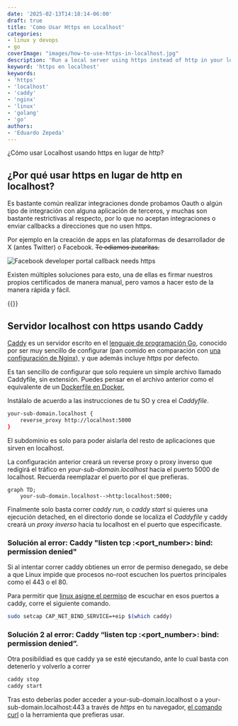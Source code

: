 ```yaml
---
date: '2025-02-13T14:18:14-06:00'
draft: true
title: 'Como Usar Https en Localhost'
categories:
- linux y devops
- go
coverImage: "images/how-to-use-https-in-localhost.jpg"
description: 'Run a local server using https instead of http in your localhost machine using a reverse proxy and caddy in a few steps, useful for Oauth integrations or third party apps that require a secure connection'
keyword: 'https en localhost'
keywords:
- 'https'
- 'localhost'
- 'caddy'
- 'nginx'
- 'linux'
- 'golang'
- 'go'
authors:
- 'Eduardo Zepeda'
---
```


¿Cómo usar Localhost usando https en lugar de http?

## ¿Por qué usar https en lugar de http en localhost?

Es bastante común realizar integraciones donde probamos Oauth o algún tipo de integración con alguna aplicación de terceros, y muchas son bastante restrictivas al respecto, por lo que no aceptan integraciones o enviar callbacks a direcciones que no usen https. 

Por ejemplo en la creación de apps en las plataformas de desarrollador de X (antes Twitter) o Facebook. ~~Te odiamos zucaritas.~~

![Facebook developer portal callback needs https](https://res.cloudinary.com/dwrscezd2/image/upload/v1739482326/facebook-developer-app-https-callback_hmhesu.png "Facebook developer portal callback needs https")

Existen múltiples soluciones para esto, una de ellas es firmar nuestros propios certificados de manera manual, pero vamos a hacer esto de la manera rápida y fácil.

{{<ad>}}

## Servidor localhost con https usando Caddy

[Caddy](https://github.com/caddyserver/caddy#?) es un servidor escrito en el [lenguaje de programación Go](/es/go-lenguaje-de-programacion-introduccion-a-variables-y-tipos-de-datos/), conocido por ser muy sencillo de configurar (pan comido en comparación con [una configuración de Nginx](/es/nginx-keepalive-gzip-http2-mejor-rendimiento-en-tu-sitio-web/)), y que además incluye *https* por defecto.


Es tan sencillo de configurar que solo requiere un simple archivo llamado Caddyfile, sin extensión. Puedes pensar en el archivo anterior como el equivalente de un [Dockerfile en Docker.](/es/como-escribir-un-archivo-de-dockerfile-desde-cero/)

Instálalo de acuerdo a las instrucciones de tu SO y crea el *Caddyfile*.

``` bash
your-sub-domain.localhost {
    reverse_proxy http://localhost:5000
}

```

El subdominio es solo para poder aislarla del resto de aplicaciones que sirven en localhost. 

La configuración anterior creará un reverse proxy o proxy inverso que redigirá el tráfico en *your-sub-domain.localhost* hacia el puerto 5000 de localhost. Recuerda reemplazar el puerto por el que prefieras.

``` mermaid
graph TD;
    your-sub-domain.localhost-->http:localhost:5000;
```

Finalmente solo basta correr *caddy run*, o *caddy start* si quieres una ejecución detached, en el directorio donde se localiza el *Caddyfile* y caddy creará un *proxy inverso* hacia tu localhost en el puerto que especificaste.

### Solución al error: Caddy "listen tcp :<port_number>: bind: permission denied"

Si al intentar correr caddy obtienes un error de permiso denegado, se debe a que Linux impide que procesos no-root escuchen los puertos principales como el 443 o el 80.

Para permitir que [linux asigne el permiso](/es/entiende-los-permisos-en-gnu-linux-y-el-comando-chmod/) de escuchar en esos puertos a caddy, corre el siguiente comando.


``` bash
sudo setcap CAP_NET_BIND_SERVICE=+eip $(which caddy)
```

### Solución 2 al error: Caddy “listen tcp :<port_number>: bind: permission denied”.

Otra posibildiad es que caddy ya se esté ejecutando, ante lo cual basta con detenerlo y volverlo a correr

``` bash
caddy stop
caddy start
```

Tras esto deberías poder acceder a your-sub-domain.localhost o a your-sub-domain.localhost:443 a través de *https* en tu navegador, [el comando curl](/es/comandos-basicos-de-linux-printenv-export-lsof-top-ps-kill-curl-systemctl-chown-chroot/) o la herramienta que prefieras usar.

